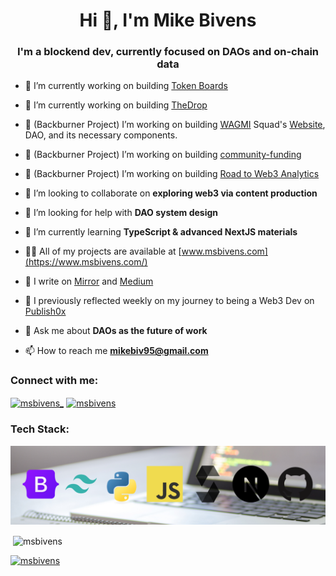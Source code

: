 <h1 align="center">Hi 👋, I'm Mike Bivens</h1>
<h3 align="center">I'm a blockend dev, currently focused on DAOs and on-chain data</h3>


- 🔭 I’m currently working on building [Token Boards](https://github.com/MSBivens/token-boards)

- 🔭 I’m currently working on building [TheDrop](https://github.com/MSBivens/thedrop-website)

- 🔭 (Backburner Project) I’m working on building [WAGMI](https://mirror.xyz/0xc46C2e614c3Ec2B679961caf095204FbcFA23fAC/JyHpK5v72pLQ6tzhRweuTHfguaV7-ZCXq7ht-q2ufQg) Squad's [Website](https://github.com/MSivens/wagmi-squad-website), DAO, and its necessary components. 

- 🔭 (Backburner Project) I’m working on building [community-funding](https://github.com/MSBivens/community-funding)

- 🔭 (Backburner Project) I’m working on building [Road to Web3 Analytics](https://github.com/MSBivens/RW3-PoK-Analytics)

- 👯 I’m looking to collaborate on **exploring web3 via content production**

- 🤝 I’m looking for help with **DAO system design**

- 🌱 I’m currently learning **TypeScript & advanced NextJS materials**

- 👨‍💻 All of my projects are available at [www.msbivens.com](https://www.msbivens.com/)

- 📝 I write on [Mirror](https://mirror.xyz/0xc46C2e614c3Ec2B679961caf095204FbcFA23fAC) and [Medium](https://medium.com/@msbivens_)

- 📝 I previously reflected weekly on my journey to being a Web3 Dev on [Publish0x](https://www.publish0x.com/@senpaix)

- 💬 Ask me about **DAOs as the future of work**

- 📫 How to reach me **mikebiv95@gmail.com**

<h3 align="left">Connect with me:</h3>
<p align="left">
<a href="https://twitter.com/msbivens_" target="blank"><img align="center" src="https://raw.githubusercontent.com/rahuldkjain/github-profile-readme-generator/master/src/images/icons/Social/twitter.svg" alt="msbivens_" height="30" width="40" /></a>
<a href="https://linkedin.com/in/msbivens" target="blank"><img align="center" src="https://raw.githubusercontent.com/rahuldkjain/github-profile-readme-generator/master/src/images/icons/Social/linked-in-alt.svg" alt="msbivens" height="30" width="40" /></a>
</p>

<h3 align="left">Tech Stack:</h3>
<p align="left"> 
    <a href="https://github.com/MSBivens/msbivens/blob/master/tech-stack-github.png">
        <img src="tech-stack-github.png" alt="Tech Stack">
    </a> 
</p>

<!-- <p><img align="left" src="https://github-readme-stats.vercel.app/api/top-langs?username=msbivens&show_icons=true&locale=en&layout=compact" alt="msbivens" /></p> -->

<p>&nbsp;<img align="center" src="https://github-readme-stats.vercel.app/api?username=msbivens&show_icons=true&locale=en" alt="msbivens" /></p>

<p align="left"> <a href="https://github.com/ryo-ma/github-profile-trophy"><img src="https://github-profile-trophy.vercel.app/?username=msbivens" alt="msbivens" /></a> </p>
